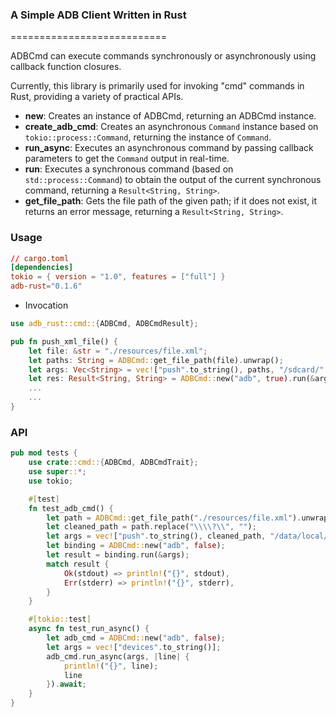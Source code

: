 ### A Simple ADB Client Written in Rust
===========================

ADBCmd can execute commands synchronously or asynchronously using callback function closures.

Currently, this library is primarily used for invoking "cmd" commands in Rust, providing a variety of practical APIs.
- **new**: Creates an instance of ADBCmd, returning an ADBCmd instance.
- **create_adb_cmd**: Creates an asynchronous `Command` instance based on `tokio::process::Command`, returning the instance of `Command`.
- **run_async**: Executes an asynchronous command by passing callback parameters to get the `Command` output in real-time.
- **run**: Executes a synchronous command (based on `std::process::Command`) to obtain the output of the current synchronous command, returning a `Result<String, String>`.
- **get_file_path**: Gets the file path of the given path; if it does not exist, it returns an error message, returning a `Result<String, String>`.

### Usage
```toml
// cargo.toml
[dependencies]
tokio = { version = "1.0", features = ["full"] }
adb-rust="0.1.6"
```
- Invocation
```rust
use adb_rust::cmd::{ADBCmd, ADBCmdResult};

pub fn push_xml_file() {
    let file: &str = "./resources/file.xml";
    let paths: String = ADBCmd::get_file_path(file).unwrap();
    let args: Vec<String> = vec!["push".to_string(), paths, "/sdcard/".to_string()];
    let res: Result<String, String> = ADBCmd::new("adb", true).run(&args);
    ...
    ...        
}
```

### API

```rust
pub mod tests {
    use crate::cmd::{ADBCmd, ADBCmdTrait};
    use super::*;
    use tokio;

    #[test]
    fn test_adb_cmd() {
        let path = ADBCmd::get_file_path("./resources/file.xml").unwrap();
        let cleaned_path = path.replace("\\\\?\\", "");
        let args = vec!["push".to_string(), cleaned_path, "/data/local/tmp/".to_string()];
        let binding = ADBCmd::new("adb", false);
        let result = binding.run(&args);
        match result {
            Ok(stdout) => println!("{}", stdout),
            Err(stderr) => println!("{}", stderr),
        }
    }

    #[tokio::test]
    async fn test_run_async() {
        let adb_cmd = ADBCmd::new("adb", false);
        let args = vec!["devices".to_string()];
        adb_cmd.run_async(args, |line| {
            println!("{}", line);
            line
        }).await;
    }
}
```